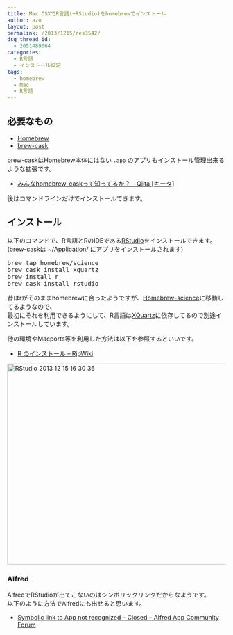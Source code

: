 ```yaml
---
title: Mac OSXでR言語(+RStudio)をhomebrewでインストール
author: azu
layout: post
permalink: /2013/1215/res3542/
dsq_thread_id:
  - 2051489064
categories:
  - R言語
  - インストール設定
tags:
  - homebrew
  - Mac
  - R言語
---
```

## 必要なもの

*   [Homebrew][1]
*   [brew-cask][2]

brew-caskはHomebrew本体にはない `.app` のアプリもインストール管理出来るような拡張です。

*   [みんなhomebrew-caskって知ってるか？ &#8211; Qiita [キータ]][3]

後はコマンドラインだけでインストールできます。

## インストール

以下のコマンドで、R言語とRのIDEである[RStudio][4]をインストールできます。  
(brew-caskは ~/Application/ にアプリをインストールされます)

<div class="highlight">
  <pre>brew tap homebrew/science
brew cask install xquartz
brew install r
brew cask install rstudio
</pre>
</div>

昔はrがそのままhomebrewに合ったようですが、[Homebrew-science][5]に移動してるようなので、  
最初にそれを利用できるようにして、R言語は[XQuartz][6]に依存してるので別途インストールしています。

他の環境やMacports等を利用した方法は以下を参照するといいです。

*   [R のインストール &#8211; RjpWiki][7]

<img src="http://wordpress.local/wp-content/uploads/2013/12/RStudio-2013-12-15-16-30-36.jpg" alt="RStudio 2013 12 15 16 30 36" title="RStudio 2013-12-15 16-30-36.jpg" border="0" width="600" height="462" />

### Alfred

AlfredでRStudioが出てこないのはシンボリックリンクだからなようです。  
以下のように方法でAlfredにも出せると思います。

*   [Symbolic link to App not recognized &#8211; Closed &#8211; Alfred App Community Forum][8]

 [1]: http://brew.sh/ "Homebrew"
 [2]: https://github.com/phinze/homebrew-cask "brew-cask"
 [3]: http://qiita.com/ryurock/items/1432578d364985f6cb06 "みんなhomebrew-caskって知ってるか？ - Qiita [キータ]"
 [4]: http://www.rstudio.com/ "RStudio"
 [5]: https://github.com/Homebrew/homebrew-science " Homebrew-science"
 [6]: http://xquartz.macosforge.org/landing/ "XQuartz"
 [7]: http://www.okada.jp.org/RWiki/?R%20%A4%CE%A5%A4%A5%F3%A5%B9%A5%C8%A1%BC%A5%EB "R のインストール - RjpWiki"
 [8]: http://www.alfredforum.com/topic/2399-symbolic-link-to-app-not-recognized/ "Symbolic link to App not recognized - Closed - Alfred App Community Forum"
